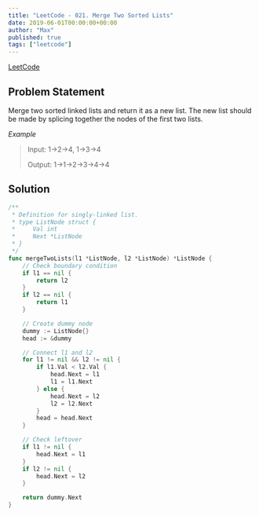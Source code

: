 ```yaml
---
title: "LeetCode - 021. Merge Two Sorted Lists"
date: 2019-06-01T00:00:00+00:00
author: "Max"
published: true
tags: ["leetcode"]
---
```


[LeetCode](https://leetcode.com/problems/merge-two-sorted-lists/)

## Problem Statement

Merge two sorted linked lists and return it as a new list. The new list should be made by splicing together the nodes of the first two lists.

*Example*

> Input: 1->2->4, 1->3->4
>
> Output: 1->1->2->3->4->4

## Solution

```go
/**
 * Definition for singly-linked list.
 * type ListNode struct {
 *     Val int
 *     Next *ListNode
 * }
 */
func mergeTwoLists(l1 *ListNode, l2 *ListNode) *ListNode {
	// Check boundary condition
	if l1 == nil {
		return l2
	}
	if l2 == nil {
		return l1
	}

	// Create dummy node
	dummy := ListNode{}
	head := &dummy

	// Connect l1 and l2
	for l1 != nil && l2 != nil {
		if l1.Val < l2.Val {
			head.Next = l1
			l1 = l1.Next
		} else {
			head.Next = l2
			l2 = l2.Next
		}
		head = head.Next
	}

	// Check leftover
	if l1 != nil {
		head.Next = l1
	}
	if l2 != nil {
		head.Next = l2
	}

	return dummy.Next
}
```

